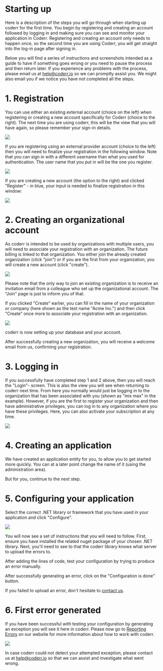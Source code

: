 Starting up
===========

Here is a description of the steps you will go through when starting up coderr for the first time. You begin by registering and creating an account followed by logging in and making sure you can see and monitor your application in Coderr. Registering and creating an account only needs to happen once, so the second time you are using Coderr, you will get straight into the log-in page after signing in.

Below you will find a series of instructions and screenshots intended as a guide to have if something goes wrong or you need to pause the process and then return later. If you experience any problems with the process, please email us at help@coderr.io so we can promptly assist you. We might also email you if we notice you have not completed all the steps.

# 1. Registration

You can use either an existing external account (choice on the left) when registering or creating a new account specifically for Coderr (choice to the right). The next time you are using coderr, this will be the view that you will have again, so please remember your sign-in details.

![](register-first-page.png)

If you are registering using an external provider account (choice to the left) then you will need to finalize your registration in the following window. Note that you can sign in with a different username than what you used for authentication. The user name that you put in will be the one you register. 

![](register.png)

If you are creating a new account (the option to the right) and clicked "Register" - in blue, your input is needed to finalize registration in this window:
 
 ![](register-local.png)

# 2. Creating an organizational account

As coderr is intended to be used by organizations with multiple users, you will need to associate your registration with an organization. The future billing is linked to that organization. You either join the already created organization (click "join") or if you are the first from your organization, you will create a new account (click "create").
 
![](welcome.png)

Please note that the only way to join an existing organization is to receive an invitation email from a colleague who set up the organizational account. The "Join" page is just to inform you of that.
 
If you clicked "Create" earlier, you can fill in the name of your organization or company (here shown as the test name "Acme Inc.") and then click "Create" once more to associate your registration with an organization. 

![](create-org.png)

coderr is now setting up your database and your account. 

After successfully creating a new organization, you will receive a welcome email from us, confirming your registration.

# 3. Logging in

If you successfully have completed step 1 and 2 above, then you will reach the "Login"- screen. This is also the view you will see when returning to coderr next time. From here you normally would just be  logging in to the organization that has been associated with you (shown as "mix max" in the example).  However, if you are the first to register your organization and then have administrative privileges, you can log in to any organization where you have these privileges. Here, you can also activate your subscription at any time.

![](login-org.png)

# 4. Creating an application

We have created an application entity for you, to allow you to get started more quickly. You can at a later point change the name of it (using the administration area).

But for you, continue to the next step.

# 5. Configuring your application

Select the correct .NET library or framework that you have used in your application and click "Configure". 

![](configure-app.png)

You will now see a set of instructions that you will need to follow. First, ensure you have installed the related nuget package of your chosen .NET library. Next, you'll need to see to that the coderr library knows what server to upload the errors to. 

After adding the lines of code, test your configuration by trying to produce an error manually. 

After successfully generating an error, click on the "Configuration is done" button.

If you failed to upload an error, don't hesitate to [contact us](mailto:help@coderr.io).

# 6.	First error generated

If you have been successful with testing your configuration by generating an exception you will see it here in coderr. Please now go to [Reporting Errors](https://coderr.io/documentation) on our website for more information about how to work with coderr.

![](reported.png) 

In case coderr could not detect your attempted exception, please contact us at [help@coderr.io](help@coderr.io) so that we can assist and investigate what went wrong. 
